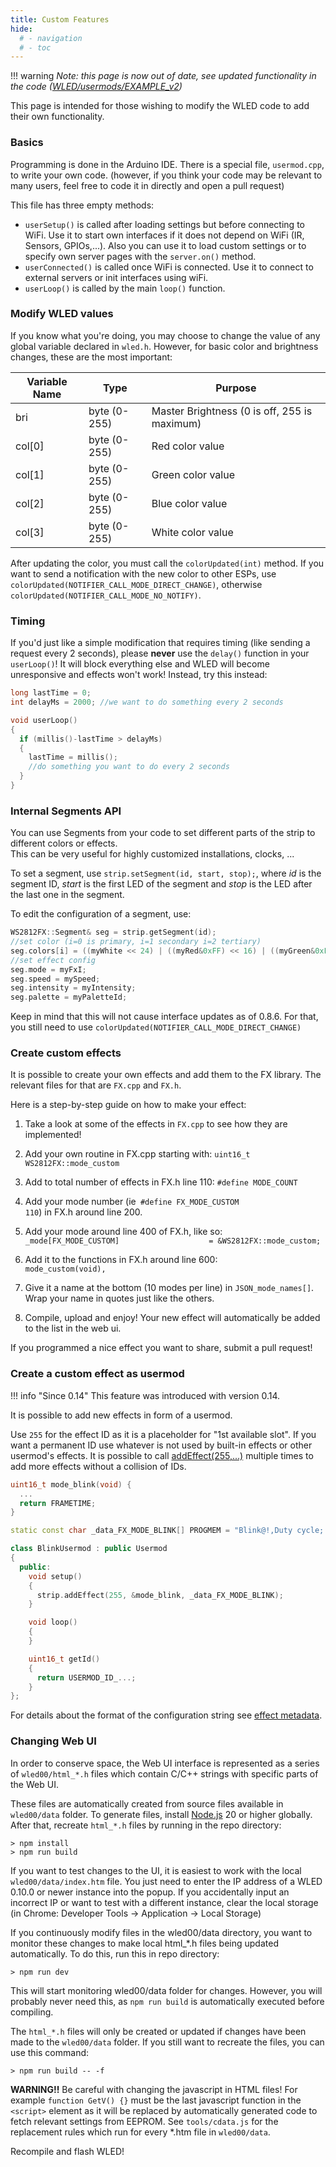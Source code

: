 ```yaml
---
title: Custom Features
hide:
  # - navigation
  # - toc
---
```


!!! warning
    _Note: this page is now out of date, see updated functionality in the code ([WLED/usermods/EXAMPLE_v2](https://github.com/Aircoookie/WLED/tree/master/usermods/EXAMPLE_v2))_

This page is intended for those wishing to modify the WLED code to add their own functionality.

### Basics
Programming is done in the Arduino IDE. There is a special file, `usermod.cpp`, to write your own code.
(however, if you think your code may be relevant to many users, feel free to code it in directly and open a pull request)

This file has three empty methods:
- `userSetup()` is called after loading settings but before connecting to WiFi. 
Use it to start own interfaces if it does not depend on WiFi (IR, Sensors, GPIOs,...).
Also you can use it to load custom settings or to specify own server pages with the `server.on()` method.
- `userConnected()` is called once WiFi is connected. Use it to connect to external servers or init interfaces using wiFi.
- `userLoop()` is called by the main `loop()` function.

### Modify WLED values
If you know what you're doing, you may choose to change the value of any global variable declared in `wled.h`.
However, for basic color and brightness changes, these are the most important:

Variable Name | Type | Purpose
--- | --- | ---
bri | byte (0-255) | Master Brightness (0 is off, 255 is maximum)
col[0] | byte (0-255) | Red color value
col[1] | byte (0-255) | Green color value
col[2] | byte (0-255) | Blue color value
col[3] | byte (0-255) | White color value

After updating the color, you must call the `colorUpdated(int)` method. If you want to send a notification with the new color to other ESPs, use `colorUpdated(NOTIFIER_CALL_MODE_DIRECT_CHANGE)`, otherwise `colorUpdated(NOTIFIER_CALL_MODE_NO_NOTIFY)`.

### Timing

If you'd just like a simple modification that requires timing (like sending a request every 2 seconds), please **never** use the `delay()` function in your `userLoop()`! It will block everything else and WLED will become unresponsive and effects won't work! Instead, try this instead:
```cpp
long lastTime = 0;
int delayMs = 2000; //we want to do something every 2 seconds

void userLoop()
{
  if (millis()-lastTime > delayMs)
  {
    lastTime = millis();
    //do something you want to do every 2 seconds
  }
}
```

### Internal Segments API

You can use Segments from your code to set different parts of the strip to different colors or effects.   
This can be very useful for highly customized installations, clocks, ...   

To set a segment, use `strip.setSegment(id, start, stop);`, where _id_ is the segment ID, _start_ is the first LED of the segment and _stop_ is the LED after the last one in the segment.

To edit the configuration of a segment, use:
```cpp
WS2812FX::Segment& seg = strip.getSegment(id);
//set color (i=0 is primary, i=1 secondary i=2 tertiary)
seg.colors[i] = ((myWhite << 24) | ((myRed&0xFF) << 16) | ((myGreen&0xFF) << 8) | ((myBlue&0xFF)));
//set effect config
seg.mode = myFxI;
seg.speed = mySpeed;
seg.intensity = myIntensity;
seg.palette = myPaletteId;
```
Keep in mind that this will not cause interface updates as of 0.8.6. For that, you still need to use `colorUpdated(NOTIFIER_CALL_MODE_DIRECT_CHANGE)`

### Create custom effects

It is possible to create your own effects and add them to the FX library.
The relevant files for that are `FX.cpp` and `FX.h`.

Here is a step-by-step guide on how to make your effect:

1. Take a look at some of the effects in `FX.cpp` to see how they are implemented!

2. Add your own routine in FX.cpp starting with: `uint16_t WS2812FX::mode_custom`

3. Add to total number of effects in FX.h line 110: `#define MODE_COUNT` 

4. Add your mode number (ie` #define FX_MODE_CUSTOM                   110`) in FX.h around line 200.

5. Add your mode around line 400 of FX.h, like so:
`      _mode[FX_MODE_CUSTOM]                    = &WS2812FX::mode_custom;`

6. Add it to the functions in FX.h around line 600:`       mode_custom(void),`

7. Give it a name at the bottom (10 modes per line) in `JSON_mode_names[]`. Wrap your name in quotes just like the others.

8. Compile, upload and enjoy!  Your new effect will automatically be added to the list in the web ui.

If you programmed a nice effect you want to share, submit a pull request!
### Create a custom effect as usermod

!!! info "Since 0.14"
    This feature was introduced with version 0.14.

It is possible to add new effects in form of a usermod.

Use `255` for the effect ID as it is a placeholder for "1st available slot". If you want a permanent ID use whatever is not used by built-in effects or other usermod's effects. It is possible to call [addEffect(255,...)](https://github.com/Aircoookie/WLED/blob/1dab26bcbcac051f2b7be47a2d5c757a9938bf1f/wled00/FX.cpp#L7655) multiple times to add more effects without a collision of IDs.

```cpp
uint16_t mode_blink(void) {
  ...
  return FRAMETIME;
}

static const char _data_FX_MODE_BLINK[] PROGMEM = "Blink@!,Duty cycle;!,!;!;01";

class BlinkUsermod : public Usermod
{
  public:
    void setup()
    {
      strip.addEffect(255, &mode_blink, _data_FX_MODE_BLINK);
    }

    void loop()
    {
    }

    uint16_t getId()
    {
      return USERMOD_ID_...;
    }
};
```

For details about the format of the configuration string see [effect metadata](/interfaces/json-api/#effect-metadata).

### Changing Web UI

In order to conserve space, the Web UI interface is represented as a series of `wled00/html_*.h` files which contain C/C++ strings with specific parts of the Web UI.

These files are automatically created from source files available in `wled00/data` folder. To generate files, install [Node.js](https://nodejs.org/en/download) 20 or higher globally. After that, recreate `html_*.h` files by running in the repo directory:
```
> npm install
> npm run build
```

If you want to test changes to the UI, it is easiest to work with the local `wled00/data/index.htm` file. You just need to enter the IP address of a WLED 0.10.0 or newer instance into the popup. If you accidentally input an incorrect IP or want to test with a different instance, clear the local storage (in Chrome: Developer Tools -> Application -> Local Storage)

If you continuously modify files in the wled00/data directory, you want to monitor these changes to make local html_*.h files being updated automatically. To do this, run this in repo directory:
```
> npm run dev
```
This will start monitoring wled00/data folder for changes. However, you will probably never need this, as `npm run build` is automatically executed before compiling.

The `html_*.h` files will only be created or updated if changes have been made to the `wled00/data` folder.
If you still want to recreate the files, you can use this command:
```
> npm run build -- -f
```

**WARNING!!** Be careful with changing the javascript in HTML files! For example `function GetV() {}` must be the last javascript function in the `<script>` element as it will be replaced by automatically generated code to fetch relevant settings from EEPROM. See `tools/cdata.js` for the replacement rules which run for every *.htm file in `wled00/data`.

Recompile and flash WLED!
